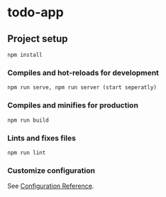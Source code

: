 # todo-app

## Project setup
```
npm install
```

### Compiles and hot-reloads for development
```
npm run serve, npm run server (start seperatly)
```

### Compiles and minifies for production
```
npm run build
```

### Lints and fixes files
```
npm run lint
```

### Customize configuration
See [Configuration Reference](https://cli.vuejs.org/config/).

